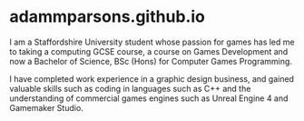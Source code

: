 # adammparsons.github.io

I am a Staffordshire University student whose passion for games has led me to taking a computing GCSE course, a course on Games Development and now a Bachelor of Science, BSc (Hons) for Computer Games Programming. 

I have completed work experience in a graphic design business, and gained valuable skills such as coding in languages such as C++ and the understanding of commercial games engines such as Unreal Engine 4 and Gamemaker Studio.
